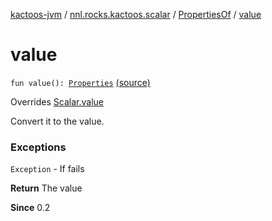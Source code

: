[kactoos-jvm](../../index.md) / [nnl.rocks.kactoos.scalar](../index.md) / [PropertiesOf](index.md) / [value](./value.md)

# value

`fun value(): `[`Properties`](http://docs.oracle.com/javase/8/docs/api/java/util/Properties.html) [(source)](https://github.com/neonailol/kactoos/blob/master/kactoos-jvm/src/main/kotlin/nnl/rocks/kactoos/scalar/PropertiesOf.kt#L90)

Overrides [Scalar.value](../../nnl.rocks.kactoos/-scalar/value.md)

Convert it to the value.

### Exceptions

`Exception` - If fails

**Return**
The value

**Since**
0.2

